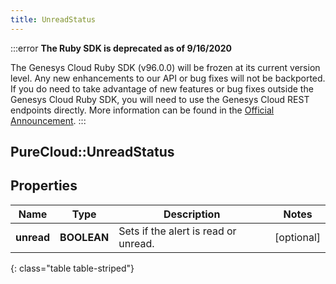 ```yaml
---
title: UnreadStatus
---
```


:::error
**The Ruby SDK is deprecated as of 9/16/2020**

The Genesys Cloud Ruby SDK (v96.0.0) will be frozen at its current version level. Any new enhancements to our API or bug fixes will not be backported. If you do need to take advantage of new features or bug fixes outside the Genesys Cloud Ruby SDK, you will need to use the Genesys Cloud REST endpoints directly. More information can be found in the [Official Announcement](https://developer.mypurecloud.com/forum/t/announcement-genesys-cloud-ruby-sdk-end-of-life/8850).
:::


## PureCloud::UnreadStatus

## Properties

|Name | Type | Description | Notes|
|------------ | ------------- | ------------- | -------------|
| **unread** | **BOOLEAN** | Sets if the alert is read or unread. | [optional] |
{: class="table table-striped"}


